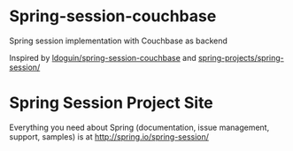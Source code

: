 # Spring-session-couchbase
Spring session implementation with Couchbase as backend

Inspired by [ldoguin/spring-session-couchbase](https://github.com/ldoguin/spring-session-couchbase) and [spring-projects/spring-session/](https://github.com/spring-projects/spring-session/tree/master/spring-session/src/main/java/org/springframework/session/data/mongo)

# Spring Session Project Site

Everything you need about Spring (documentation, issue management, support, samples) is at http://spring.io/spring-session/

